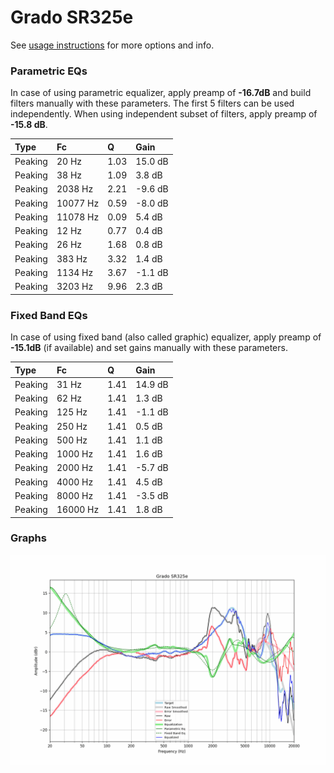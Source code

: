 # Grado SR325e
See [usage instructions](https://github.com/jaakkopasanen/AutoEq#usage) for more options and info.

### Parametric EQs
In case of using parametric equalizer, apply preamp of **-16.7dB** and build filters manually
with these parameters. The first 5 filters can be used independently.
When using independent subset of filters, apply preamp of **-15.8 dB**.

| Type    | Fc       |    Q | Gain    |
|:--------|:---------|:-----|:--------|
| Peaking | 20 Hz    | 1.03 | 15.0 dB |
| Peaking | 38 Hz    | 1.09 | 3.8 dB  |
| Peaking | 2038 Hz  | 2.21 | -9.6 dB |
| Peaking | 10077 Hz | 0.59 | -8.0 dB |
| Peaking | 11078 Hz | 0.09 | 5.4 dB  |
| Peaking | 12 Hz    | 0.77 | 0.4 dB  |
| Peaking | 26 Hz    | 1.68 | 0.8 dB  |
| Peaking | 383 Hz   | 3.32 | 1.4 dB  |
| Peaking | 1134 Hz  | 3.67 | -1.1 dB |
| Peaking | 3203 Hz  | 9.96 | 2.3 dB  |

### Fixed Band EQs
In case of using fixed band (also called graphic) equalizer, apply preamp of **-15.1dB**
(if available) and set gains manually with these parameters.

| Type    | Fc       |    Q | Gain    |
|:--------|:---------|:-----|:--------|
| Peaking | 31 Hz    | 1.41 | 14.9 dB |
| Peaking | 62 Hz    | 1.41 | 1.3 dB  |
| Peaking | 125 Hz   | 1.41 | -1.1 dB |
| Peaking | 250 Hz   | 1.41 | 0.5 dB  |
| Peaking | 500 Hz   | 1.41 | 1.1 dB  |
| Peaking | 1000 Hz  | 1.41 | 1.6 dB  |
| Peaking | 2000 Hz  | 1.41 | -5.7 dB |
| Peaking | 4000 Hz  | 1.41 | 4.5 dB  |
| Peaking | 8000 Hz  | 1.41 | -3.5 dB |
| Peaking | 16000 Hz | 1.41 | 1.8 dB  |

### Graphs
![](./Grado%20SR325e.png)